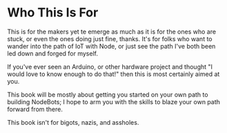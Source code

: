 # Who This Is For

This is for the makers yet te emerge as much as it is for the ones who are stuck, or even the ones doing just fine, thanks. It's for folks who want to wander into the path of IoT with Node, or just see the path I've both been led down and forged for myself.

If you've ever seen an Arduino, or other hardware project and thought "I would love to know enough to do that!" then this is most certainly aimed at you.

This book will be mostly about getting you started on your own path to building NodeBots; I hope to arm you with the skills to blaze your own path forward from there.

This book isn't for bigots, nazis, and assholes.

